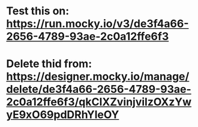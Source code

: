 # Test this on: https://run.mocky.io/v3/de3f4a66-2656-4789-93ae-2c0a12ffe6f3
# Delete thid from: https://designer.mocky.io/manage/delete/de3f4a66-2656-4789-93ae-2c0a12ffe6f3/qkCIXZvinjvilzOXzYwyE9xO69pdDRhYleOY

